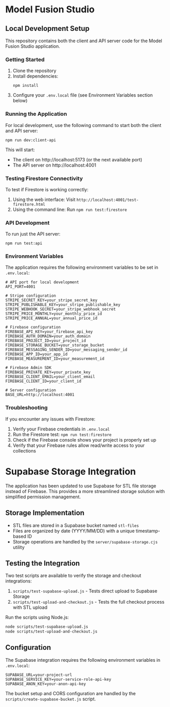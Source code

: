 # Model Fusion Studio

## Local Development Setup

This repository contains both the client and API server code for the Model Fusion Studio application.

### Getting Started

1. Clone the repository
2. Install dependencies:
   ```
   npm install
   ```
3. Configure your `.env.local` file (see Environment Variables section below)

### Running the Application

For local development, use the following command to start both the client and API server:

```
npm run dev:client-api
```

This will start:
- The client on http://localhost:5173 (or the next available port)
- The API server on http://localhost:4001

### Testing Firestore Connectivity

To test if Firestore is working correctly:

1. Using the web interface: Visit `http://localhost:4001/test-firestore.html`
2. Using the command line: Run `npm run test:firestore`

### API Development

To run just the API server:

```
npm run test:api
```

### Environment Variables

The application requires the following environment variables to be set in `.env.local`:

```
# API port for local development
API_PORT=4001

# Stripe configuration
STRIPE_SECRET_KEY=your_stripe_secret_key
STRIPE_PUBLISHABLE_KEY=your_stripe_publishable_key
STRIPE_WEBHOOK_SECRET=your_stripe_webhook_secret
STRIPE_PRICE_MONTHLY=your_monthly_price_id
STRIPE_PRICE_ANNUAL=your_annual_price_id

# Firebase configuration
FIREBASE_API_KEY=your_firebase_api_key
FIREBASE_AUTH_DOMAIN=your_auth_domain
FIREBASE_PROJECT_ID=your_project_id
FIREBASE_STORAGE_BUCKET=your_storage_bucket
FIREBASE_MESSAGING_SENDER_ID=your_messaging_sender_id
FIREBASE_APP_ID=your_app_id
FIREBASE_MEASUREMENT_ID=your_measurement_id

# Firebase Admin SDK
FIREBASE_PRIVATE_KEY=your_private_key
FIREBASE_CLIENT_EMAIL=your_client_email
FIREBASE_CLIENT_ID=your_client_id

# Server configuration
BASE_URL=http://localhost:4001
```

### Troubleshooting

If you encounter any issues with Firestore:

1. Verify your Firebase credentials in `.env.local`
2. Run the Firestore test: `npm run test:firestore`
3. Check if the Firebase console shows your project is properly set up
4. Verify that your Firebase rules allow read/write access to your collections 

# Supabase Storage Integration

The application has been updated to use Supabase for STL file storage instead of Firebase. This provides a more streamlined storage solution with simplified permission management.

## Storage Implementation

- STL files are stored in a Supabase bucket named `stl-files`
- Files are organized by date (YYYY/MM/DD) with a unique timestamp-based ID
- Storage operations are handled by the `server/supabase-storage.cjs` utility

## Testing the Integration

Two test scripts are available to verify the storage and checkout integrations:

1. `scripts/test-supabase-upload.js` - Tests direct upload to Supabase Storage
2. `scripts/test-upload-and-checkout.js` - Tests the full checkout process with STL upload

Run the scripts using Node.js:

```bash
node scripts/test-supabase-upload.js
node scripts/test-upload-and-checkout.js
```

## Configuration

The Supabase integration requires the following environment variables in `.env.local`:

```
SUPABASE_URL=your-project-url
SUPABASE_SERVICE_KEY=your-service-role-api-key
SUPABASE_ANON_KEY=your-anon-api-key
```

The bucket setup and CORS configuration are handled by the `scripts/create-supabase-bucket.js` script. 